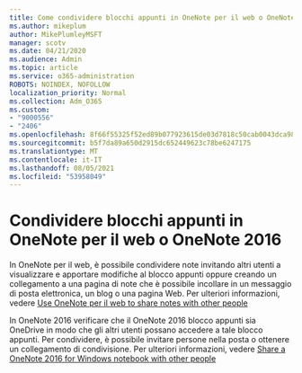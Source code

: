 ```yaml
---
title: Come condividere blocchi appunti in OneNote per il web o OneNote 2016
ms.author: mikeplum
author: MikePlumleyMSFT
manager: scotv
ms.date: 04/21/2020
ms.audience: Admin
ms.topic: article
ms.service: o365-administration
ROBOTS: NOINDEX, NOFOLLOW
localization_priority: Normal
ms.collection: Adm_O365
ms.custom:
- "9000556"
- "2406"
ms.openlocfilehash: 8f66f55325f52ed89b077923615de03d7818c50cab0043dca98aadca3e725bc8
ms.sourcegitcommit: b5f7da89a650d2915dc652449623c78be6247175
ms.translationtype: MT
ms.contentlocale: it-IT
ms.lasthandoff: 08/05/2021
ms.locfileid: "53958049"
---
```

# <a name="share-notebooks-in-onenote-for-the-web-or-onenote-2016"></a>Condividere blocchi appunti in OneNote per il web o OneNote 2016

In OneNote per il web, è possibile condividere note invitando altri utenti a visualizzare e apportare modifiche al blocco appunti oppure creando un collegamento a una pagina di note che è possibile incollare in un messaggio di posta elettronica, un blog o una pagina Web. Per ulteriori informazioni, vedere [Use OneNote per il web to share notes with other people](https://support.office.com/article/D3481FBE-E06C-4883-B7E9-B2EE9F38AED3)

In OneNote 2016 verificare che il OneNote 2016 blocco appunti sia OneDrive in modo che gli altri utenti possano accedere a tale blocco appunti. Per condividere, è possibile invitare persone nella posta o ottenere un collegamento di condivisione. Per ulteriori informazioni, vedere [Share a OneNote 2016 for Windows notebook with other people](https://support.office.com/article/d14b6033-7a95-4536-9216-bb0a5e0f8285)